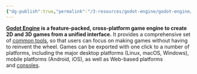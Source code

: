 ```yaml
---
{"dg-publish":true,"permalink":"/3-resources/godot-engine/godot-engine/","pinned":true,"created":"2024-04-14T18:11:00.478+02:00","updated":"2024-04-14T18:12:18.403+02:00"}
---
```



**[Godot Engine](https://godotengine.org/) is a feature-packed, cross-platform game engine to create 2D and 3D games from a unified interface.** It provides a comprehensive set of [common tools](https://godotengine.org/features), so that users can focus on making games without having to reinvent the wheel. Games can be exported with one click to a number of platforms, including the major desktop platforms (Linux, macOS, Windows), mobile platforms (Android, iOS), as well as Web-based platforms and [consoles](https://docs.godotengine.org/en/latest/tutorials/platform/consoles.html).
